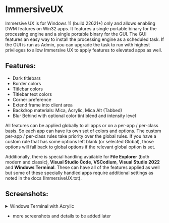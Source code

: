 # ImmersiveUX
Immersive UX is for Windows 11 (build 22621+) only and allows enabling DWM features on Win32 apps. It features a single portable binary for the processing engine and a single portable binary for the GUI. The GUI features an easy way to install the processing engine as a scheduled task. If the GUI is run as Admin, you can upgrade the task to run with highest privileges to allow Immersive UX to apply features to elevated apps as well. 

## Features:

- Dark titlebars
- Border colors
- Titlebar colors
- Titlebar text colors
- Corner preference
- Extend frame into client area
- Backdrop materials: Mica, Acrylic, Mica Alt (Tabbed)
- Blur Behind with optional color tint blend and intensity level


All features can be applied globally to all apps or on a per-app / per-class basis. So each app can have its own set of colors and options. The custom per-app / per-class rules take priority over the global rules. If you have a custom rule that has some options left blank (or selected Global), those options will fall back to global options if the relevant global option is set.

Additionally, there is special handling available for **File Explorer** (both modern and classic), **Visual Studio Code**, **VSCodium**, **Visual Studio 2022** and **Windows Terminal**. These can have all of the features applied as well but some of these specially handled apps require additional settings as noted in the docs (ImmersiveUX.txt).

## Screenshots:

<details>
  <summary>Windows Terminal with Acrylic</summary>
<img width="1042" height="587" alt="image" src="https://github.com/user-attachments/assets/46bece66-ecee-439a-a4db-b9ed1c0182a2" />
</details>

* more screenshots and details to be added later
